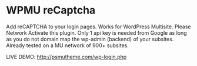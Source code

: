 # WPMU reCaptcha
Add reCAPTCHA to your login pages. Works for WordPress Multisite. Please Network Activate this plugin. Only 1 api key is needed from Google as long as you do not domain map the wp-admin (backend) of your subsites. Already tested on a MU network of 900+ subsites.

LIVE DEMO: http://psmutheme.com/wp-login.php
